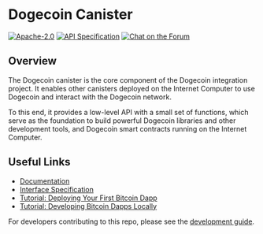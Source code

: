 # Dogecoin Canister

<div>
  <p>
    <a href="https://github.com/dfinity/dogecoin-canister/blob/master/LICENSE"><img alt="Apache-2.0" src="https://img.shields.io/github/license/dfinity/dogecoin-canister"/></a>
    <a href="/INTERFACE_SPECIFICATION.md"><img alt="API Specification" src="https://img.shields.io/badge/spec-interface%20specification-blue"/></a>
    <a href="https://forum.dfinity.org/"><img alt="Chat on the Forum" src="https://img.shields.io/badge/help-post%20on%20forum.dfinity.org-yellow"></a>
  </p>
</div>

## Overview
The Dogecoin canister is the core component of the Dogecoin integration project. It enables other canisters deployed on the Internet Computer to use Dogecoin and interact with the Dogecoin network.

To this end, it provides a low-level API with a small set of functions, which serve as the foundation to build powerful Dogecoin libraries and other development tools, and Dogecoin smart contracts running on the Internet Computer.

## Useful Links

* [Documentation](https://internetcomputer.org/docs/current/developer-docs/integrations/bitcoin/)
* [Interface Specification](/INTERFACE_SPECIFICATION.md)
* [Tutorial: Deploying Your First Bitcoin Dapp](https://internetcomputer.org/docs/current/samples/deploying-your-first-bitcoin-dapp/)
* [Tutorial: Developing Bitcoin Dapps Locally](https://internetcomputer.org/docs/current/developer-docs/integrations/bitcoin/local-development)

For developers contributing to this repo, please see the [development guide](/development-guide.md).

